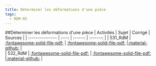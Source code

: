 ```yaml
---
title: Déterminer les déformations d'une pièce 
tags:
  - RDM-05
---
```

[comment]: <> (Généré automatiquement par make_all_activites.py, creation_fichiers_activites)

##Déterminer les déformations d'une pièce 
| Activités | Sujet | Corrigé | Sources  | 
| :-------------- | :---: | :-----: | :------: | 
| 531_RdM | [:fontawesome-solid-file-pdf:](https://xpessoles-cpge.fr/pdf/RDM-05_531_RdM_Sujet.pdf) | [:fontawesome-solid-file-pdf:](https://xpessoles-cpge.fr/pdf/RDM-05_531_RdM_Sujet.pdf) |[:material-github:](https://github.com/xpessoles/PSI_ExercicesCompetences/tree/main/31_RdM) |  
| 532_RdM | [:fontawesome-solid-file-pdf:](https://xpessoles-cpge.fr/pdf/RDM-05_532_RdM_Sujet.pdf) | [:fontawesome-solid-file-pdf:](https://xpessoles-cpge.fr/pdf/RDM-05_532_RdM_Sujet.pdf) |[:material-github:](https://github.com/xpessoles/PSI_ExercicesCompetences/tree/main/32_RdM) |  

